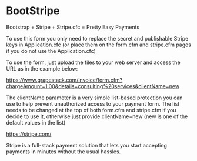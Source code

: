 BootStripe
==========

Bootstrap + Stripe + Stripe.cfc = Pretty Easy Payments

To use this form you only need to replace the secret and publishable Stripe keys in Application.cfc (or place them on the form.cfm and stripe.cfm pages if you do not use the Application.cfc)

To use the form, just upload the files to your web server and access the URL as in the example below:

https://www.grapestack.com/invoice/form.cfm?chargeAmount=1.00&details=consulting%20services&clientName=new

The clientName parameter is a very simple list-based protection you can use to help prevent unauthorized access to your payment form. The list needs to be changed at the top of both form.cfm and stripe.cfm if you decide to use it, otherwise just provide clientName=new (new is one of the default values in the list)

https://stripe.com/

Stripe is a full-stack payment solution that lets you start accepting payments in minutes without the usual hassles.